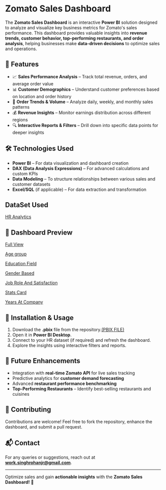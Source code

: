 # Zomato Sales Dashboard

The **Zomato Sales Dashboard** is an interactive **Power BI** solution designed to analyze and visualize key business metrics for Zomato's sales performance. This dashboard provides valuable insights into **revenue trends, customer behavior, top-performing restaurants, and order analysis**, helping businesses make **data-driven decisions** to optimize sales and operations.  

## 🚀 Features  
- 📈 **Sales Performance Analysis** – Track total revenue, orders, and average order value  
- 📊 **Customer Demographics** – Understand customer preferences based on location and order history  
- 🛒 **Order Trends & Volume** – Analyze daily, weekly, and monthly sales patterns  
- 💰 **Revenue Insights** – Monitor earnings distribution across different regions  
- 🔍 **Interactive Reports & Filters** – Drill down into specific data points for deeper insights  

## 🛠 Technologies Used  
- **Power BI** – For data visualization and dashboard creation  
- **DAX (Data Analysis Expressions)** – For advanced calculations and custom KPIs  
- **Data Modeling** – To structure relationships between various sales and customer datasets  
- **Excel/SQL** (if applicable) – For data extraction and transformation  

## DataSet Used
<a href="https://github.com/singhrohanjr01/HR-Analytics-Dashboard/blob/feb6bf6767f6c409994fece7e01185fd77966bf5/HR_Analytics.csv">HR Analytics</a>
## 📸 Dashboard Preview  
<a href="https://github.com/singhrohanjr01/HR-Analytics-Dashboard/blob/feb6bf6767f6c409994fece7e01185fd77966bf5/Full%20View.png">Full View</a>

<a href="https://github.com/singhrohanjr01/HR-Analytics-Dashboard/blob/feb6bf6767f6c409994fece7e01185fd77966bf5/Age%20Group.png">Age group</a> 

<a href="https://github.com/singhrohanjr01/HR-Analytics-Dashboard/blob/feb6bf6767f6c409994fece7e01185fd77966bf5/Education%20Field.png">Education Field</a> 

<a href="https://github.com/singhrohanjr01/HR-Analytics-Dashboard/blob/feb6bf6767f6c409994fece7e01185fd77966bf5/Gender%20Based.png">Gender Based</a> 

<a href="https://github.com/singhrohanjr01/HR-Analytics-Dashboard/blob/feb6bf6767f6c409994fece7e01185fd77966bf5/Job%20Role%20And%20Satisfaction.png">Job Role And Satisfaction</a> 

<a href="https://github.com/singhrohanjr01/HR-Analytics-Dashboard/blob/feb6bf6767f6c409994fece7e01185fd77966bf5/Stats%20Card.png">Stats Card</a>  

<a href="https://github.com/singhrohanjr01/HR-Analytics-Dashboard/blob/feb6bf6767f6c409994fece7e01185fd77966bf5/Years%20At%20Company.png">Years At Company</a>  
## 📂 Installation & Usage  
1. Download the **.pbix** file from the repository.<a href="https://github.com/singhrohanjr01/HR-Analytics-Dashboard/blob/2144d429113d8202c76571d55f19860ced7d2a50/HR%20ANALYTICS%20DASHBOARD.pbix">(PBIX FILE)</a>  
2. Open it in **Power BI Desktop**.  
3. Connect to your HR dataset (if required) and refresh the dashboard.  
4. Explore the insights using interactive filters and reports.  


## 🚀 Future Enhancements  
- Integration with **real-time Zomato API** for live sales tracking  
- Predictive analytics for **customer demand forecasting**  
- Advanced **restaurant performance benchmarking**
- **Top-Performing Restaurants** – Identify best-selling restaurants and cuisines  

## 🤝 Contributing  
Contributions are welcome! Feel free to fork the repository, enhance the dashboard, and submit a pull request.  

## 📬 Contact  
For any queries or suggestions, reach out at **work.singhrohanjr@gmail.com**.  

---

Optimize sales and gain **actionable insights** with the **Zomato Sales Dashboard!** 🚀
